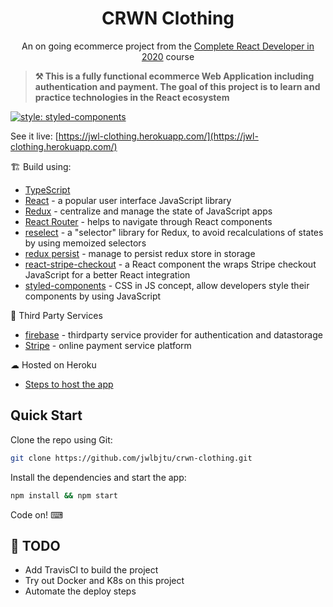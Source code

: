 <h1 align=center>CRWN Clothing</h1>

<p align=center>
An on going ecommerce project from the <a href='https://www.udemy.com/complete-react-developer-zero-to-mastery/'>Complete React Developer in 2020</a> course
</p>

> **⚒ This is a fully functional ecommerce Web Application including authentication and payment. The goal of this project is to learn and practice technologies in the React ecosystem**

[![style: styled-components](https://img.shields.io/badge/style-%F0%9F%92%85%20styled--components-orange.svg?colorB=daa357&colorA=db748e)](https://github.com/styled-components/styled-components)  

See it live: [https://jwl-clothing.herokuapp.com/](https://jwl-clothing.herokuapp.com/)

🏗  Build using:

- [TypeScript](https://www.typescriptlang.org/)
- [React](https://reactjs.org/) - a popular user interface JavaScript library
- [Redux](https://redux.js.org/) - centralize and manage the state of JavaScript apps
- [React Router](https://reacttraining.com/react-router/) - helps to navigate through React components
- [reselect](https://github.com/reduxjs/reselect#motivation-for-memoized-selectors) - a "selector" library for Redux, to avoid recalculations of states by using memoized selectors
- [redux persist](https://github.com/rt2zz/redux-persist) - manage to persist redux store in storage
- [react-stripe-checkout](https://www.npmjs.com/package/react-stripe-checkout) - a React component the wraps Stripe checkout JavaScript for a better React integration
- [styled-components](https://www.styled-components.com/) - CSS in JS concept, allow developers style their components by using JavaScript

💈 Third Party Services

- [firebase](https://firebase.google.com/) - thirdparty service provider for authentication and datastorage
- [Stripe](https://stripe.com/) - online payment service platform

☁  Hosted on Heroku
- [Steps to host the app](https://github.com/jwlbjtu/crwn-clothing/blob/master/Heroku.md)

## Quick Start

Clone the repo using Git:

```bash
git clone https://github.com/jwlbjtu/crwn-clothing.git
```

Install the dependencies and start the app:

```bash
npm install && npm start
```

Code on! ⌨ 

## 📜  TODO
* Add TravisCI to build the project
* Try out Docker and K8s on this project
* Automate the deploy steps